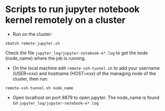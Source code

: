 # Scripts to run jupyter notebook kernel remotely on a cluster

* Run on the cluster:

`sbatch remote-jupyter.sh`

Check the file `jupyter_log/jupyter-notebook-e*.log` to get the node (node_name) where the job is running.

* On the local machine edit `remote-ssh-tunnel.sh` to add your username (USER=xxx) and hostname (HOST=xxx) of the managing node of the cluster, then
run:

`remote-ssh-tunnel.sh node_name`

* Open localhost on port 8879 to open jupyter. The node_name is found on `jupyter_log/jupyter-notebook-e*.log`


